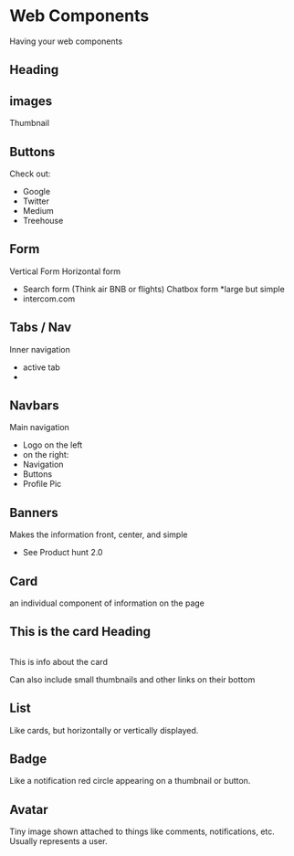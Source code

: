 Web Components
==============

Having your web components 



Heading
-------


images
------
Thumbnail

Buttons
-------
Check out:
* Google
* Twitter
* Medium
* Treehouse

Form
----
Vertical Form
Horizontal form
* Search form (Think air BNB or flights)
Chatbox form
*large but simple
* intercom.com

Tabs / Nav
-----------
Inner navigation
* active tab
* 

Navbars
--------
Main navigation
* Logo on the left
* on the right:
 * Navigation
 * Buttons
 * Profile Pic

Banners
-------
Makes the information front, center, and simple
* See Product hunt 2.0


Card
----
an individual component of information on the page
    <div>
    <h2>This is the card Heading</h2>
    <img>
    <p>This is info about the card</p>
    </div>
Can also include small thumbnails and other links on their bottom

List
----
Like cards, but horizontally or vertically displayed.

Badge
-----
Like a notification red circle appearing on a thumbnail or button.


Avatar
------
Tiny image shown attached to things like comments, notifications, etc.
Usually represents a user.